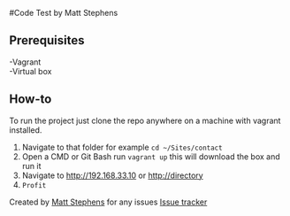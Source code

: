 #Code Test by Matt Stephens

## Prerequisites
-Vagrant  
-Virtual box

## How-to
To run the project just clone the repo anywhere on a machine with vagrant installed.  

1. Navigate to that folder for example `cd ~/Sites/contact`
2. Open a CMD or Git Bash run `vagrant up` this will download the box and run it
3. Navigate to http://192.168.33.10 or [http://directory](http://directory)
4. `Profit`

Created by [Matt Stephens](https://github.com/FluffyMatt) for any issues [Issue tracker](https://github.com/FluffyMatt/contact/issues)
